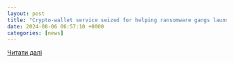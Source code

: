 ```yaml
---
layout: post
title: "Crypto-wallet service seized for helping ransomware gangs launder stolen funds –"
date: 2024-08-06 06:57:10 +0000
categories: [news]
---
```


[Читати далі](https://databreaches.net/2024/08/05/crypto-wallet-service-seized-for-helping-ransomware-gangs-launder-stolen-funds/)
